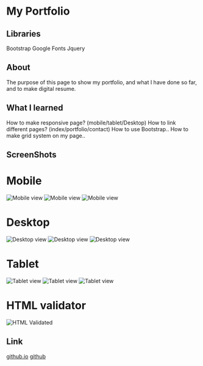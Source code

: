 # My Portfolio

## Libraries
Bootstrap
Google Fonts
Jquery

## About
The purpose of this page to show my portfolio, and what I have done so far, and to make digital resume.

## What I learned
How to make responsive page? (mobile/tablet/Desktop)
How to link different pages? (index/portfolio/contact)
How to use Bootstrap..
How to make grid system on my page..
## ScreenShots

# Mobile
![Mobile view](./assets/screenshots/aboutmepageon375x667mobilescreen.jpg)
![Mobile view](./assets/screenshots/contactpagemobileversion.jpg)
![Mobile view](./assets/screenshots/portfoliopagemobileversion.jpg)

# Desktop
![Desktop view](./assets/screenshots/AboutmepageonDesktop.jpg)
![Desktop view](./assets/screenshots/Portfoliopageondesktop.jpg)
![Desktop view](./assets/screenshots/Contactpagedesktop.jpg)

# Tablet
![Tablet view](./assets/screenshots/aboutmepageon768x1024.jpg)
![Tablet view](./assets/screenshots/portfoliopagetabletview768x1024.jpg)
![Tablet view](./assets/screenshots/contactpagetabletview768x1024.jpg)

# HTML validator

![HTML Validated](./assets/screenshots/htmlvalidated.jpg)

## Link
[github.io](https://tolgas92.github.io/2-Responsive-Portfolio/)
[github](https://github.com/TolgaS92/2-Responsive-Portfolio)